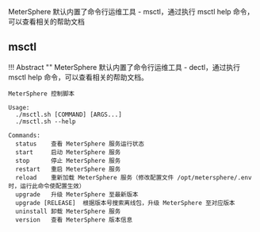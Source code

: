 
MeterSphere 默认内置了命令行运维工具 - msctl，通过执行 msctl help 命令，可以查看相关的帮助文档

## msctl

!!! Abstract "" 
    MeterSphere 默认内置了命令行运维工具 - dectl，通过执行 msctl help 命令，可以查看相关的帮助文档。

```
MeterSphere 控制脚本

Usage: 
  ./msctl.sh [COMMAND] [ARGS...]
  ./msctl.sh --help

Commands: 
  status    查看 MeterSphere 服务运行状态
  start     启动 MeterSphere 服务
  stop      停止 MeterSphere 服务
  restart   重启 MeterSphere 服务
  reload    重新加载 MeterSphere 服务（修改配置文件 /opt/metersphere/.env 时，运行此命令使配置生效）
  upgrade   升级 MeterSphere 至最新版本
  upgrade [RELEASE]  根据版本号搜索离线包，升级 MeterSphere 至对应版本
  uninstall 卸载 MeterSphere 服务
  version   查看 MeterSphere 版本信息
```
